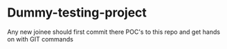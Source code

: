 # Dummy-testing-project
Any new joinee should first commit there POC's to this repo and get hands on with GIT commands
